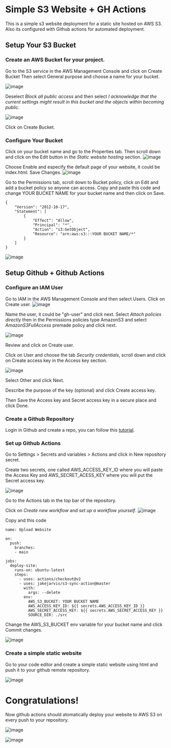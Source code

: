 # Simple S3 Website + GH Actions
This is a simple s3 website deployment for a static site hosted on AWS S3. Also its configured with Github actions for automated deployment.

## Setup Your S3 Bucket
### Create an AWS Bucket for your project.
Go to the S3 service in the AWS Management Console and click on Create Bucket 
Then select General purpose and choose a name for your bucket.

![image](https://s3.us-east-1.amazonaws.com/simple-web-s3.com/images/1.png)

Deselect _Block all public access_ and then select _I acknowledge that the current settings might result in this bucket and the objects within becoming public_.

![image](https://s3.us-east-1.amazonaws.com/simple-web-s3.com/images/2.png)

Click on Create Bucket.

### Configure Your Bucket

Click on your bucket name and go to the Properties tab. Then scroll down and click on the Edit button in the _Static website hosting_ section.
![image](https://s3.us-east-1.amazonaws.com/simple-web-s3.com/images/3.png)


Choose Enable and especify the default page of your website, it could be index.html. Save Changes.
![image](https://s3.us-east-1.amazonaws.com/simple-web-s3.com/images/4.png)


Go to the Permissions tab, scroll down to Bucket policy, click on Edit and add a bucket policy so anyone can access. Copy and paste this code and change YOUR BUCKET NAME for your bucket name and then click on Save.
```
{
    "Version": "2012-10-17",
    "Statement": [
        {
            "Effect": "Allow",
            "Principal": "*",
            "Action": "s3:GetObject",
            "Resource": "arn:aws:s3:::YOUR BUCKET NAME/*"
        }
    ]
}
```
![image](https://s3.us-east-1.amazonaws.com/simple-web-s3.com/images/5.png)


## Setup Github + Github Actions
### Configure an IAM User 
Go to IAM in the AWS Management Console and then select Users.
Click on Create user.
![image](https://s3.us-east-1.amazonaws.com/simple-web-s3.com/images/6.png)


Name the user, it could be "gh-user" and click next. Select _Attach policies directly_ then in the Permissions policies type AmazonS3 and select _AmazonS3FullAccess_ premade policy and click next.

![image](https://s3.us-east-1.amazonaws.com/simple-web-s3.com/images/7.png)


Review and click on Create user.

Click on User and choose the tab _Security credentials_, scroll down and click on Create access key in the Access key section.

![image](https://s3.us-east-1.amazonaws.com/simple-web-s3.com/images/8.png)


Select Other and click Next.

Describe the purpose of the key (optional) and click Create access key.

Then Save the Access key and Secret access key in a secure place and click Done.

### Create a Github Repository

Login in Github and create a repo, you can follow this [tutorial](https://docs.github.com/en/repositories/creating-and-managing-repositories/quickstart-for-repositories).

### Set up Github Actions

Go to Settings > Secrets and variables > Actions and click in New repository secret.

Create two secrets, one called  AWS_ACCESS_KEY_ID where you will paste the Access Key and AWS_SECRET_ACESS_KEY where you will put the Secret access key.

![image](https://s3.us-east-1.amazonaws.com/simple-web-s3.com/images/9.png)


Go to the Actions tab in the top bar of the repository.

Click on _Create new workflow_ and _set up a workflow yourself_.
![image](https://s3.us-east-1.amazonaws.com/simple-web-s3.com/images/10.png)


Copy and this code 
```
name: Upload Website

on:
  push:
    branches:
    - main

jobs:
  deploy-site:
    runs-on: ubuntu-latest
    steps:
      - uses: actions/checkout@v2
      - uses: jakejarvis/s3-sync-action@master
        with:
          args: --delete
        env:
          AWS_S3_BUCKET: YOUR BUCKET NAME
          AWS_ACCESS_KEY_ID: ${{ secrets.AWS_ACCESS_KEY_ID }}
          AWS_SECRET_ACCESS_KEY: ${{ secrets.AWS_SECRET_ACCESS_KEY }}
          SOURCE_DIR: ./src
```

Change the AWS_S3_BUCKET env variable for your bucket name and click Commit changes.

![image](https://s3.us-east-1.amazonaws.com/simple-web-s3.com/images/11.png)


### Create a simple static website
Go to your code editor and create a simple static website using html and push it to your github remote repository.

![image](https://s3.us-east-1.amazonaws.com/simple-web-s3.com/images/12.png)



# Congratulations!
Now github actions should atomatically deploy your website to AWS S3 on every push to your repository.

![image](https://s3.us-east-1.amazonaws.com/simple-web-s3.com/images/13.png)

![image](https://s3.us-east-1.amazonaws.com/simple-web-s3.com/images/14.png)

